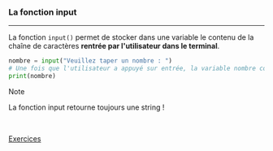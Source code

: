 ### La fonction input
---

La fonction `input()` permet de stocker dans une variable le contenu de la chaîne de caractères **rentrée par l'utilisateur dans le terminal**.

```python
nombre = input("Veuillez taper un nombre : ")
# Une fois que l'utilisateur a appuyé sur entrée, la variable nombre contient le contenu écrit par l'utilisateur
print(nombre)
```


>[!note]
>La fonction input retourne toujours une string !

<br>

[Exercices](Exercices%20-%20Intéraction%20avec%20l'utilisateur.md)
